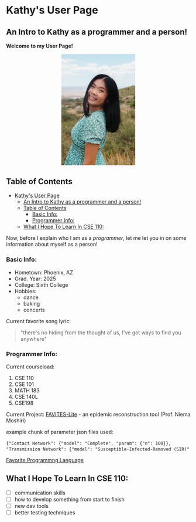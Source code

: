 # Kathy's User Page

## An Intro to Kathy as a programmer and a person!


**Welcome to my User Page!**

<p align="center">
    <img src="images/IMG_4244.jpg"  width="40%" height="20%">
</p>

## Table of Contents
- [Kathy's User Page](#kathys-user-page)
  - [An Intro to Kathy as a programmer and a person!](#an-intro-to-kathy-as-a-programmer-and-a-person)
  - [Table of Contents](#table-of-contents)
    - [Basic Info:](#basic-info)
    - [Programmer Info:](#programmer-info)
  - [What I Hope To Learn In CSE 110:](#what-i-hope-to-learn-in-cse-110)

Now, before I explain who I am as a *programmer*, let me let you in on some information about myself as a person!

### Basic Info:
- Hometown: Phoenix, AZ
- Grad. Year: 2025
- College: Sixth College
- Hobbies:
  - dance
  - baking
  - concerts

Current favorite song lyric:
> "there's no hiding from the thought of us, I've got ways to find you anywhere"

### Programmer Info:

Current courseload:
1. CSE 110
2. CSE 101
3. MATH 183
4. CSE 140L
5. CSE198

Current Project: [FAVITES-Lite](https://github.com/niemasd/FAVITES-Lite) - an epidemic reconstruction tool (Prof. Niema Moshiri)

example chunk of parameter json files used:
```
{"Contact Network": {"model": "Complete", "param": {"n": 100}}, "Transmission Network": {"model": "Susceptible-Infected-Removed (SIR)"
```

[Favorite Programmng Language](README.md)

## What I Hope To Learn In CSE 110:
- [ ] communication skills
- [ ] how to develop something from start to finish
- [ ] new dev tools
- [ ] better testing techniques